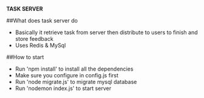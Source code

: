 **TASK SERVER**

##What does task server do
* Basically it retrieve task from server then distribute to users to finish and store feedback
* Uses Redis & MySql

##How to start
* Run 'npm install' to install all the dependencies
* Make sure you configure in config.js first
* Run 'node migrate.js' to migrate mysql database
* Run 'nodemon index.js' to start server
